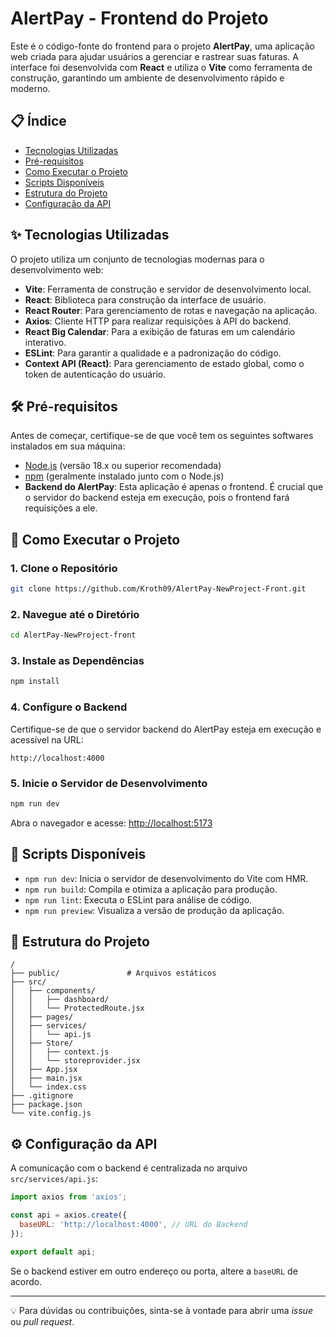 
# AlertPay - Frontend do Projeto

Este é o código-fonte do frontend para o projeto **AlertPay**, uma aplicação web criada para ajudar usuários a gerenciar e rastrear suas faturas. A interface foi desenvolvida com **React** e utiliza o **Vite** como ferramenta de construção, garantindo um ambiente de desenvolvimento rápido e moderno.

## 📋 Índice

- [Tecnologias Utilizadas](#-tecnologias-utilizadas)
- [Pré-requisitos](#️-pré-requisitos)
- [Como Executar o Projeto](#-como-executar-o-projeto)
- [Scripts Disponíveis](#-scripts-disponíveis)
- [Estrutura do Projeto](#-estrutura-do-projeto)
- [Configuração da API](#️-configuração-da-api)

## ✨ Tecnologias Utilizadas

O projeto utiliza um conjunto de tecnologias modernas para o desenvolvimento web:

- **Vite**: Ferramenta de construção e servidor de desenvolvimento local.
- **React**: Biblioteca para construção da interface de usuário.
- **React Router**: Para gerenciamento de rotas e navegação na aplicação.
- **Axios**: Cliente HTTP para realizar requisições à API do backend.
- **React Big Calendar**: Para a exibição de faturas em um calendário interativo.
- **ESLint**: Para garantir a qualidade e a padronização do código.
- **Context API (React)**: Para gerenciamento de estado global, como o token de autenticação do usuário.

## 🛠️ Pré-requisitos

Antes de começar, certifique-se de que você tem os seguintes softwares instalados em sua máquina:

- [Node.js](https://nodejs.org/) (versão 18.x ou superior recomendada)
- [npm](https://www.npmjs.com/) (geralmente instalado junto com o Node.js)
- **Backend do AlertPay**: Esta aplicação é apenas o frontend. É crucial que o servidor do backend esteja em execução, pois o frontend fará requisições a ele.

## 🚀 Como Executar o Projeto

### 1. Clone o Repositório

```bash
git clone https://github.com/Kroth09/AlertPay-NewProject-Front.git
```

### 2. Navegue até o Diretório

```bash
cd AlertPay-NewProject-front
```

### 3. Instale as Dependências

```bash
npm install
```

### 4. Configure o Backend

Certifique-se de que o servidor backend do AlertPay esteja em execução e acessível na URL:

```
http://localhost:4000
```

### 5. Inicie o Servidor de Desenvolvimento

```bash
npm run dev
```

Abra o navegador e acesse: [http://localhost:5173](http://localhost:5173)

## 📜 Scripts Disponíveis

- `npm run dev`: Inicia o servidor de desenvolvimento do Vite com HMR.
- `npm run build`: Compila e otimiza a aplicação para produção.
- `npm run lint`: Executa o ESLint para análise de código.
- `npm run preview`: Visualiza a versão de produção da aplicação.

## 📁 Estrutura do Projeto

```
/
├── public/               # Arquivos estáticos
├── src/
│   ├── components/       
│   │   ├── dashboard/    
│   │   └── ProtectedRoute.jsx 
│   ├── pages/            
│   ├── services/
│   │   └── api.js        
│   ├── Store/            
│   │   ├── context.js
│   │   └── storeprovider.jsx
│   ├── App.jsx           
│   ├── main.jsx          
│   └── index.css         
├── .gitignore            
├── package.json          
└── vite.config.js        
```

## ⚙️ Configuração da API

A comunicação com o backend é centralizada no arquivo `src/services/api.js`:

```js
import axios from 'axios';

const api = axios.create({
  baseURL: 'http://localhost:4000', // URL do Backend
});

export default api;
```

Se o backend estiver em outro endereço ou porta, altere a `baseURL` de acordo.

---

💡 Para dúvidas ou contribuições, sinta-se à vontade para abrir uma *issue* ou *pull request*.
